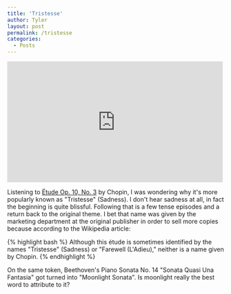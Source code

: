```yaml
---
title: 'Tristesse'
author: Tyler
layout: post
permalink: /tristesse
categories:
  - Posts
---
```

<div class="video-container">
	<iframe src="https://www.youtube.com/embed/ikBD3DcSGFM" width="500" height="281" frameborder="0" webkitallowfullscreen mozallowfullscreen allowfullscreen></iframe>
</div>

Listening to [Étude Op. 10, No. 3](https://en.wikipedia.org/wiki/%C3%89tude_Op._10,_No._3_(Chopin)) by Chopin, I was wondering why it's more popularly known as "Tristesse" (Sadness). I don't hear sadness at all, in fact the beginning is quite blissful. Following that is a few tense episodes and a return back to the original theme. I bet that name was given by the marketing department at the original publisher in order to sell more copies because according to the Wikipedia article:

{% highlight bash %}
Although this étude is sometimes identified by the names "Tristesse" (Sadness) or "Farewell (L'Adieu)," neither is a name given by Chopin.
{% endhighlight %}

On the same token, Beethoven's Piano Sonata No. 14 "Sonata Quasi Una Fantasia" got turned into "Moonlight Sonata". Is moonlight really the best word to attribute to it?
